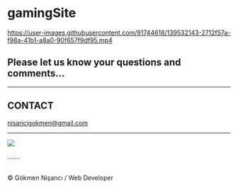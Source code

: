 # gamingSite



https://user-images.githubusercontent.com/91744618/139532143-2712f57a-f98a-41b1-a8a0-90f657f9df95.mp4



<h2>Please let us know your questions and comments... </h2>
<hr>
<h2> CONTACT </h2>
<a href = "http://www.gmail.com" > nisancigokmen@gmail.com</a> <br>
<hr>
<div>
<img src="https://media0.giphy.com/media/UmQrx37p5LVxC/giphy.gif?cid=ecf05e47lp15x5j11zo28livphbxc9w1lge7mqx2r0rxlkcb&rid=giphy.gif&ct=g">
  
  
  
  
  
  .......

</div><br>
&copy; Gökmen Nişancı / Web Developer
